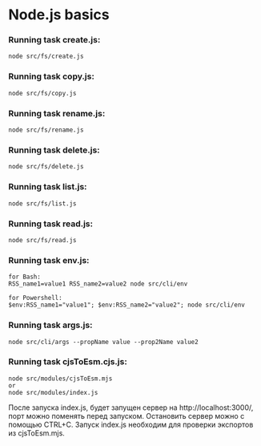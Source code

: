 # Node.js basics

### Running task create.js:

```
node src/fs/create.js
```

### Running task copy.js:

```
node src/fs/copy.js
```

### Running task rename.js:

```
node src/fs/rename.js
```

### Running task delete.js:

```
node src/fs/delete.js
```

### Running task list.js:

```
node src/fs/list.js
```

### Running task read.js:

```
node src/fs/read.js
```

### Running task env.js:

```
for Bash:
RSS_name1=value1 RSS_name2=value2 node src/cli/env

for Powershell:
$env:RSS_name1="value1"; $env:RSS_name2="value2"; node src/cli/env
```
### Running task args.js:

```
node src/cli/args --propName value --prop2Name value2
```
### Running task cjsToEsm.cjs.js:

```
node src/modules/cjsToEsm.mjs
or
node src/modules/index.js
```
После запуска index.js, будет запущен сервер на http://localhost:3000/, порт можно поменять перед запуском. Остановить сервер можно с помощью CTRL+C. Запуск index.js необходим для проверки экспортов из cjsToEsm.mjs.
